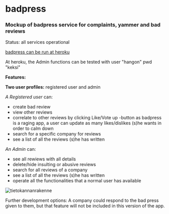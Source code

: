 # badpress
### Mockup of badpress service for complaints, yammer and bad reviews

Status: all services operational

[badpress can be run at heroku](https://badpress.herokuapp.com/)

At heroku, the Admin functions can be tested with 
user "hangon" pwd "keksi"



**Features:**

**Two user profiles:** registered user and admin


*A Registered user* can:
 * create bad review
 * view other reviews
 * correlate to other reviews by clicking Like/Vote up -button
   as badpress is a raging app, a user can update as many likes/dislikes
   (s)he wants in order to calm down
 * search for a specific company for reviews
 * see a list of all the reviews (s)he has written

*An Admin* can:
 * see all rewiews with all details
 * delete/hide insulting or abusive reviews
 * search for all reviews of a company
 * see a list of all the reviews (s)he has written
 * operate all the functionalities that a normal user has available

![tietokannanrakenne](https://user-images.githubusercontent.com/61463281/197418117-c50af2c0-44e1-425e-b2fb-7566dc0ea660.jpg)

Further development options: 
A company could respond to the bad press given to them, but that feature will not be included in this version of the app.

